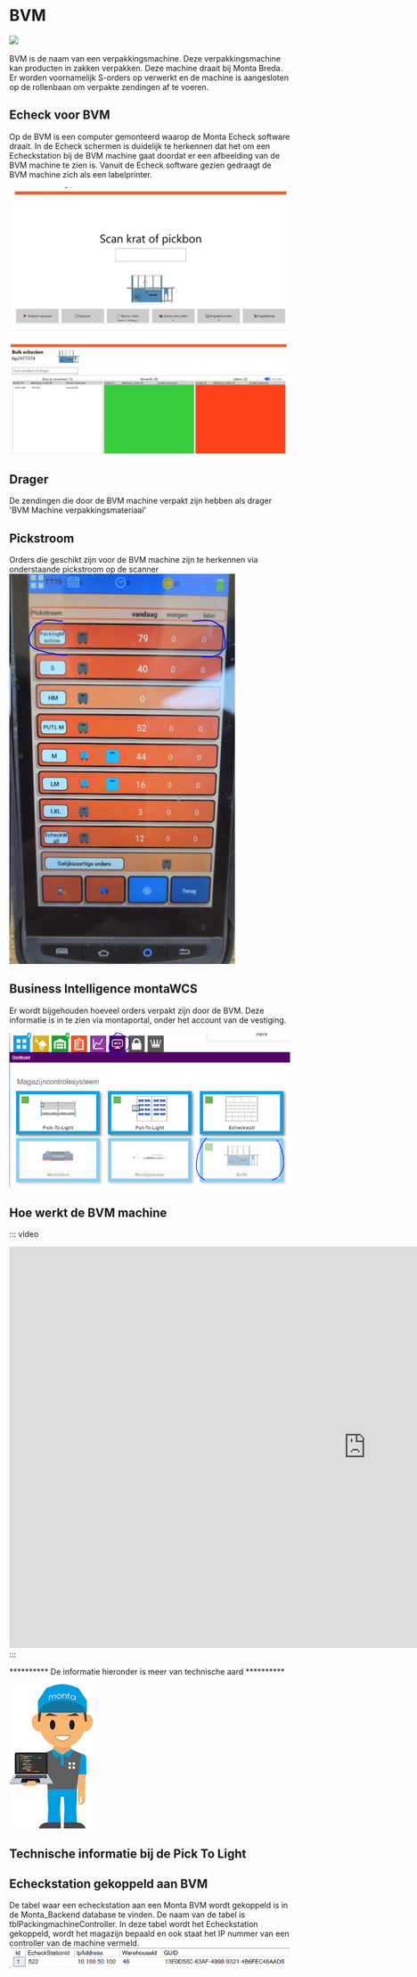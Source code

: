 # BVM

<IMG  src="https://cdn.montaportal.nl/PublicFiles/Images/Hardware%20afbeeldingen/BWM%20Inpakmachine.png"/>

BVM is de naam van een verpakkingsmachine. Deze verpakkingsmachine kan producten in zakken verpakken. Deze machine draait bij Monta Breda. Er worden voornamelijk S-orders op verwerkt en de machine is aangesloten op de rollenbaan om verpakte zendingen af te voeren.


## Echeck voor BVM
Op de BVM is een computer gemonteerd waarop de Monta Echeck software draait. In de Echeck schermen is duidelijk te herkennen dat het om een Echeckstation bij de BVM machine gaat doordat er een afbeelding van de BVM machine te zien is. Vanuit de Echeck software gezien gedraagt de BVM machine zich als een labelprinter.

![image.png](../../../Attachments/image-09a17d5c-8c53-4fb1-8c51-c9bc8e829f13.png)

![image.png](../../../Attachments/image-1438f3f9-8b9e-49c6-bc5e-b50afe44e34d.png)


## Drager
De zendingen die door de BVM machine verpakt zijn hebben als drager 'BVM Machine verpakkingsmateriaal'

## Pickstroom
Orders die geschikt zijn voor de BVM machine zijn te herkennen via onderstaande pickstroom op de scanner
![image.png](../../../Attachments/image-8336c887-2294-4959-9de9-9914ccf6796e.png)

## Business Intelligence montaWCS
Er wordt bijgehouden hoeveel orders verpakt zijn door de BVM. Deze informatie is in te zien via montaportal, onder het account van de vestiging.

![image.png](../../../Attachments/image-d2c3a6f7-b05e-4193-aac0-825478fc1750.png)

## Hoe werkt de BVM machine
::: video
<iframe width="1280" height="720" src="https://www.youtube.com/embed/6-1N96Gu1oE" title="Hoe werkt de BVM machine?" frameborder="0" allow="accelerometer; autoplay; clipboard-write; encrypted-media; gyroscope; picture-in-picture" allowfullscreen></iframe>
:::



********** De informatie hieronder is meer van technische aard **********

![Afdeling - IT - man.png](../../../Attachments/Afdeling%20-%20IT%20-%20man-c6f3a96e-0f99-4c12-a056-0044eca0df99.png)
## Technische informatie bij de Pick To Light


## Echeckstation gekoppeld aan BVM
De tabel waar een echeckstation aan een Monta BVM wordt gekoppeld is in de Monta_Backend database te vinden. De naam van de tabel is tblPackingmachineController. In deze tabel wordt het Echeckstation gekoppeld, wordt het magazijn bepaald en ook staat het IP nummer van een controller van de machine vermeld.
![image.png](../../../Attachments/image-5adee79e-e8c8-497c-9a13-2ec1b112256f.png)


